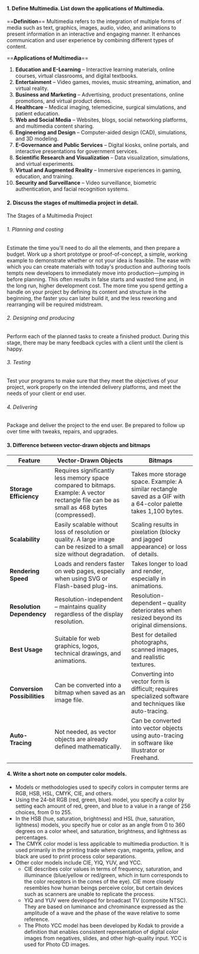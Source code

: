 #### 1. Define Multimedia. List down the applications of Multimedia.

==**Definition**==
Multimedia refers to the integration of multiple forms of media such as text, graphics, images, audio, video, and animations to present information in an interactive and engaging manner. It enhances communication and user experience by combining different types of content.

==**Applications of Multimedia**==
1. **Education and E-Learning** – Interactive learning materials, online courses, virtual classrooms, and digital textbooks.
2. **Entertainment** – Video games, movies, music streaming, animation, and virtual reality.
3. **Business and Marketing** – Advertising, product presentations, online promotions, and virtual product demos.
4. **Healthcare** – Medical imaging, telemedicine, surgical simulations, and patient education.
5. **Web and Social Media** – Websites, blogs, social networking platforms, and multimedia content sharing.
6. **Engineering and Design** – Computer-aided design (CAD), simulations, and 3D modeling.
7. **E-Governance and Public Services** – Digital kiosks, online portals, and interactive presentations for government services.
8. **Scientific Research and Visualization** – Data visualization, simulations, and virtual experiments.
9. **Virtual and Augmented Reality** – Immersive experiences in gaming, education, and training.
10. **Security and Surveillance** – Video surveillance, biometric authentication, and facial recognition systems.

#### 2. Discuss the stages of multimedia project in detail. 
The Stages of a Multimedia Project
###### 1. Planning and costing
Estimate the time you'll need to do all the elements, and then prepare a budget.
Work up a short prototype or proof-of-concept, a simple, working example to
demonstrate whether or not your idea is feasible.
The ease with which you can create materials with today's production and authoring tools
tempts new developers to immediately move into production—jumping in before
planning. This often results in false starts and wasted time and, in the long run, higher
development cost.
The more time you spend getting a handle on your project by defining its content and
structure in the beginning, the faster you can later build it, and the less reworking and
rearranging will be required midstream.
###### 2. Designing and producing
Perform each of the planned tasks to create a finished product.
During this stage, there may be many feedback cycles with a client until the client is happy.
###### 3. Testing
Test your programs to make sure that they meet the objectives of your project, work
properly on the intended delivery platforms, and meet the needs of your client or end
user.
###### 4. Delivering
Package and deliver the project to the end user. Be prepared to follow up over time with
tweaks, repairs, and upgrades.

#### 3. Difference between vector-drawn objects and bitmaps

| Feature                      | Vector-Drawn Objects                                                                                                                      | Bitmaps                                                                                                          |
| ---------------------------- | ----------------------------------------------------------------------------------------------------------------------------------------- | ---------------------------------------------------------------------------------------------------------------- |
| **Storage Efficiency**       | Requires significantly less memory space compared to bitmaps. Example: A vector rectangle file can be as small as 468 bytes (compressed). | Takes more storage space. Example: A similar rectangle saved as a GIF with a 64-color palette takes 1,100 bytes. |
| **Scalability**              | Easily scalable without loss of resolution or quality. A large image can be resized to a small size without degradation.                  | Scaling results in pixelation (blocky and jagged appearance) or loss of details.                                 |
| **Rendering Speed**          | Loads and renders faster on web pages, especially when using SVG or Flash-based plug-ins.                                                 | Takes longer to load and render, especially in animations.                                                       |
| **Resolution Dependency**    | Resolution-independent – maintains quality regardless of the display resolution.                                                          | Resolution-dependent – quality deteriorates when resized beyond its original dimensions.                         |
| **Best Usage**               | Suitable for web graphics, logos, technical drawings, and animations.                                                                     | Best for detailed photographs, scanned images, and realistic textures.                                           |
| **Conversion Possibilities** | Can be converted into a bitmap when saved as an image file.                                                                               | Converting into vector form is difficult; requires specialized software and techniques like auto-tracing.        |
| **Auto-Tracing**             | Not needed, as vector objects are already defined mathematically.                                                                         | Can be converted into vector objects using auto-tracing in software like Illustrator or Freehand.                |
#### 4. Write a short note on computer color models.
- Models or methodologies used to specify colors in computer terms are RGB, HSB, HSL, CMYK, CIE, and others. 
- Using the 24-bit RGB (red, green, blue) model, you specify a color by setting each amount of red, green, and blue to a value in a range of 256 choices, from 0 to 255. 
- In the HSB (hue, saturation, brightness) and HSL (hue, saturation, lightness) models, you specify hue or color as an angle from 0 to 360 degrees on a color wheel, and saturation, brightness, and lightness as percentages. 
- The CMYK color model is less applicable to multimedia production. It is used primarily in the printing trade where cyan, magenta, yellow, and black are used to print process color separations.
- Other color models include CIE, YIQ, YUV, and YCC.
	- CIE describes color values in terms of frequency, saturation, and illuminance (blue/yellow or red/green, which in turn corresponds to the color receptors in the cones of the eye). CIE more closely resembles how human beings perceive color, but certain devices such as scanners are unable to replicate the process. 
	- YIQ and YUV were developed for broadcast TV (composite NTSC). They are based on luminance and chrominance expressed as the amplitude of a wave and the phase of the wave relative to some reference. 
	- The Photo YCC model has been developed by Kodak to provide a definition that enables consistent representation of digital color images from negatives, slides, and other high-quality input. YCC is used for Photo CD images.